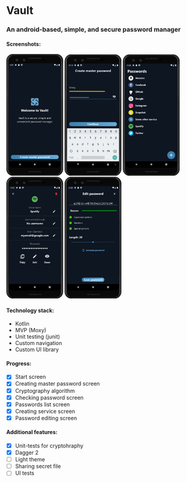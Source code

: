 # Vault

### An android-based, simple, and secure password manager

#### Screenshots:

<p float="left">
  <img src="screenshots/screenshot_welcome.png" width="150" />
  <img src="screenshots/screenshot_create_master_password.png" width="150" /> 
  <img src="screenshots/screenshot_passwords_list.png" width="150" />
  <img src="screenshots/screenshot_service_info.png" width="150" /> 
  <img src="screenshots/screenshot_password_edit.png" width="150" />
</p>

#### Technology stack:
- Kotlin
- MVP (Moxy)
- Unit testing (junit)
- Custom navigation
- Custom UI library

#### Progress:
- [x] Start screen
- [x] Creating master password screen
- [x] Cryptography algorithm
- [x] Checking password screen
- [x] Passwords list screen
- [x] Creating service screen
- [x] Password editing screen

#### Additional features:
- [x] Unit-tests for cryptohraphy
- [x] Dagger 2
- [ ] Light theme
- [ ] Sharing secret file
- [ ] UI tests
